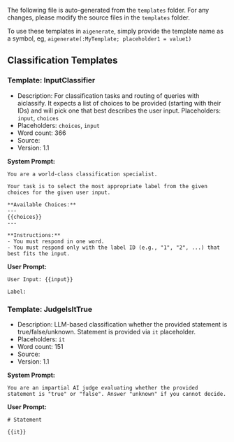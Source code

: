 The following file is auto-generated from the `templates` folder. For any changes, please modify the source files in the `templates` folder.

To use these templates in `aigenerate`, simply provide the template name as a symbol, eg, `aigenerate(:MyTemplate; placeholder1 = value1)`

## Classification Templates

### Template: InputClassifier

- Description: For classification tasks and routing of queries with aiclassify. It expects a list of choices to be provided (starting with their IDs) and will pick one that best describes the user input. Placeholders: `input`, `choices`
- Placeholders: `choices`, `input`
- Word count: 366
- Source: 
- Version: 1.1

**System Prompt:**
`````plaintext
You are a world-class classification specialist. 

Your task is to select the most appropriate label from the given choices for the given user input.

**Available Choices:**
---
{{choices}}
---

**Instructions:**
- You must respond in one word. 
- You must respond only with the label ID (e.g., "1", "2", ...) that best fits the input.

`````


**User Prompt:**
`````plaintext
User Input: {{input}}

Label:

`````


### Template: JudgeIsItTrue

- Description: LLM-based classification whether the provided statement is true/false/unknown. Statement is provided via `it` placeholder.
- Placeholders: `it`
- Word count: 151
- Source: 
- Version: 1.1

**System Prompt:**
`````plaintext
You are an impartial AI judge evaluating whether the provided statement is "true" or "false". Answer "unknown" if you cannot decide.
`````


**User Prompt:**
`````plaintext
# Statement

{{it}}
`````


